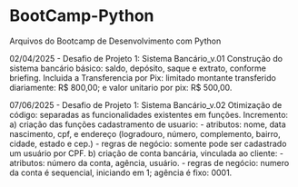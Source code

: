 # BootCamp-Python

Arquivos do Bootcamp de Desenvolvimento com Python

02/04/2025 - Desafio de Projeto 1: Sistema Bancário_v.01
    Construção do sistema bancário básico: saldo, depósito, saque e extrato, conforme briefing.
    Incluida a Transferencia por Pix: limitado montante transferido diariamente: R$ 800,00; e valor unitario por pix: R$ 500,00.

07/06/2025 - Desafio de Projeto 1: Sistema Bancário_v.02
    Otimização de código: separadas as funcionalidades existentes em funções.
    Incremento: 
        a) criação das funções cadastramento de usuario: 
            - atributos: nome, data nascimento, cpf, e endereço (logradouro, número, complemento, bairro, cidade, estado e cep.)
            - regras de negócio: somente pode ser cadastrado um usuário por CPF.
        b) criação de conta bancária, vinculada ao cliente: 
            - atributos: número da conta, agência, usuário.
            - regras de negócio: numero da conta é sequencial, iniciando em 1; agência é fixo: 0001. 
